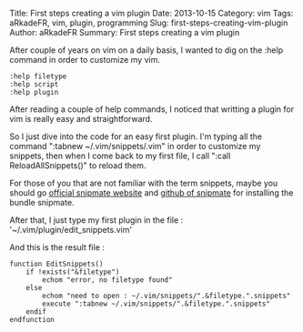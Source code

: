 Title: First steps creating a vim plugin
Date: 2013-10-15
Category: vim
Tags: aRkadeFR, vim, plugin, programming
Slug: first-steps-creating-vim-plugin
Author: aRkadeFR
Summary: First steps creating a vim plugin

After couple of years on vim on a daily basis, I wanted to dig on the :help
command in order to customize my vim.

    :help filetype
    :help script
    :help plugin

After reading a couple of help commands, I noticed that writting a plugin for vim
is really easy and straightforward.

So I just dive into the code for an easy first plugin. I'm typing all the command
":tabnew ~/.vim/snippets/<filetype>.vim" in order to customize my snippets, then
when I come back to my first file, I call ":call ReloadAllSnippets()" to reload
them.

For those of you that are not familiar with the term snippets, maybe you should
go [official snipmate
website](http://www.vim.org/scripts/script.php?script_id=2540 "here") and
[github of snipmate](https://github.com/msanders/snipmate.vim "here") for
installing the bundle snipmate.

After that, I just type my first plugin in the file :
'~/.vim/plugin/edit_snippets.vim' 

And this is the result file :

    function EditSnippets()
        if !exists("&filetype")
            echom "error, no filetype found"
        else
            echom "need to open : ~/.vim/snippets/".&filetype.".snippets"
            execute ":tabnew ~/.vim/snippets/".&filetype.".snippets"
        endif
    endfunction


